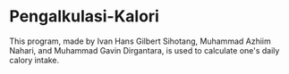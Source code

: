# Pengalkulasi-Kalori
This program, made by Ivan Hans Gilbert Sihotang, Muhammad Azhiim Nahari, and Muhammad Gavin Dirgantara, is used to calculate one's daily calory intake.

